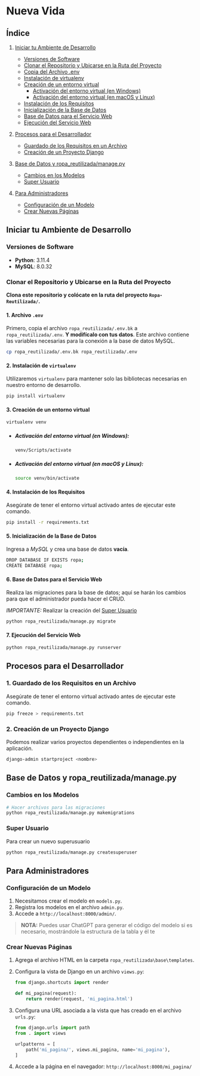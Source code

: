 # Nueva Vida

## Índice

1. [Iniciar tu Ambiente de Desarrollo](#iniciar-tu-ambiente-de-desarrollo)
    - [Versiones de Software](#versiones-de-software)
    - [Clonar el Repositorio y Ubicarse en la Ruta del Proyecto](#clonar-el-repositorio-y-ubicarse-en-la-ruta-del-proyecto)
    - [Copia del Archivo .env](#1-archivo-env)
    - [Instalación de virtualenv](#2-instalación-de-virtualenv)
    - [Creación de un entorno virtual](#3-creación-de-un-entorno-virtual)
        - [Activación del entorno virtual (en Windows)](#activación-del-entorno-virtual-en-windows)
        - [Activación del entorno virtual (en macOS y Linux)](#activación-del-entorno-virtual-en-macos-y-linux)
    - [Instalación de los Requisitos](#4-instalación-de-los-requisitos)
    - [Inicialización de la Base de Datos](##5-Inicialización-de-la-Base-de-Datos)
    - [Base de Datos para el Servicio Web](#6-base-de-datos-para-el-servicio-web)
    - [Ejecución del Servicio Web](#7-ejecución-del-servicio-web)

2. [Procesos para el Desarrollador](#procesos-para-el-desarrollador)
    - [Guardado de los Requisitos en un Archivo](#1-guardado-de-los-requisitos-en-un-archivo)
    - [Creación de un Proyecto Django](#2-creación-de-un-proyecto-django)

3. [Base de Datos y ropa_reutilizada/manage.py](#Base-de-Datos-y-ropa_reutilizada/manage.py)
    - [Cambios en los Modelos](#cambios-en-los-modelos)
    - [Super Usuario](#super-usuario)

4. [Para Administradores](#para-administradores)
    - [Configuración de un Modelo](#Configuración-de-un-Modelo)
    - [Crear Nuevas Páginas](#crear-nuevas-páginas)


## Iniciar tu Ambiente de Desarrollo

### Versiones de Software
- **Python**: 3.11.4
- **MySQL**: 8.0.32

### Clonar el Repositorio y Ubicarse en la Ruta del Proyecto

**Clona este repositorio y colócate en la ruta del proyecto `Ropa-Reutilizada/`.**

#### 1. Archivo `.env`

Primero, copia el archivo `ropa_reutilizada/.env.bk` a `ropa_reutilizada/.env`. **Y modifícalo con tus datos**. Este archivo contiene las variables necesarias para la conexión a la base de datos MySQL.

```sh
cp ropa_reutilizada/.env.bk ropa_reutilizada/.env
```

#### 2. Instalación de `virtualenv`

Utilizaremos `virtualenv` para mantener solo las bibliotecas necesarias en nuestro entorno de desarrollo.

```sh
pip install virtualenv
```

#### 3. Creación de un entorno virtual

```sh
virtualenv venv
```

- ##### Activación del entorno virtual (en Windows):
  
  ```sh
  venv/Scripts/activate
  ```

- ##### Activación del entorno virtual (en macOS y Linux):
  
  ```sh
  source venv/bin/activate
  ```

#### 4. Instalación de los Requisitos

Asegúrate de tener el entorno virtual activado antes de ejecutar este comando.

```sh
pip install -r requirements.txt
```

#### 5. Inicialización de la Base de Datos

Ingresa a *MySQL* y crea una base de datos **vacía**.

```sh
DROP DATABASE IF EXISTS ropa;
CREATE DATABASE ropa;
```

#### 6. Base de Datos para el Servicio Web

Realiza las migraciones para la base de datos; aquí se harán los cambios para que el administrador pueda hacer el CRUD.

*IMPORTANTE:* Realizar la creación del [Super Usuario](#super-usuario)

```sh
python ropa_reutilizada/manage.py migrate
```

#### 7. Ejecución del Servicio Web

```sh
python ropa_reutilizada/manage.py runserver
```

## Procesos para el Desarrollador

### 1. Guardado de los Requisitos en un Archivo

Asegúrate de tener el entorno virtual activado antes de ejecutar este comando.

```sh
pip freeze > requirements.txt
```

### 2. Creación de un Proyecto Django

Podemos realizar varios proyectos dependientes o independientes en la aplicación.

```sh
django-admin startproject <nombre>
```

## Base de Datos y ropa_reutilizada/manage.py

### Cambios en los Modelos

```sh
# Hacer archivos para las migraciones
python ropa_reutilizada/manage.py makemigrations
```

### Super Usuario

Para crear un nuevo superusuario

```sh
python ropa_reutilizada/manage.py createsuperuser
```

## Para Administradores

### Configuración de un Modelo

1. Necesitamos crear el modelo en `models.py`.
2. Registra los modelos en el archivo `admin.py`.
3. Accede a `http://localhost:8000/admin/`.

> **NOTA:** Puedes usar ChatGPT para generar el código del modelo si es necesario, mostrándole la estructura de la tabla y él te

### Crear Nuevas Páginas


1. Agrega el archivo HTML en la carpeta `ropa_reutilizada\base\templates`.
2. Configura la vista de Django en un archivo `views.py`:

   ```python
   from django.shortcuts import render

   def mi_pagina(request):
       return render(request, 'mi_pagina.html')
   ```

3. Configura una URL asociada a la vista que has creado en el archivo `urls.py`:

   ```python
   from django.urls import path
   from . import views

   urlpatterns = [
       path('mi_pagina/', views.mi_pagina, name='mi_pagina'),
   ]
   ```

4. Accede a la página en el navegador: `http://localhost:8000/mi_pagina/`